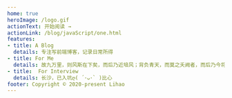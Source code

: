 ```yaml
---
home: true
heroImage: /logo.gif
actionText: 开始阅读 →
actionLink: /blog/javaScript/one.html
features:
- title: A Blog
  details: 专注写前端博客，记录日常所得
- title: For Me
  details: 故九万里，则风斯在下矣，而后乃近培风；背负青天，而莫之夭阙者，而后乃今将图南
- title:  For Interview
  details: 长沙，已入坑ღ( ´･ᴗ･` )比心
footer: Copyright © 2020-present Lihao
---
```

